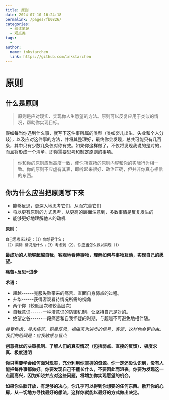 ```yaml
---
title: 原则
date: 2024-07-10 16:24:18
permalink: /pages/fb0826/
categories:
  - 阅读笔记
  - 观点类
tags:
  - 
author: 
  name: inkstarchen
  link: https://github.com/inkstarchen
---
```


# 原则


## 什么是原则


> 原则是应对现实、实现你人生愿望的方法。原则可以反复应用于类似的情况，帮助你实现目标。

<!-- more -->

假如每当你遇到什么事，就写下这件事所属的类型（类如婴儿出生、失业和个人分歧），以及应对这件事的方法，并将其整理好，最终你会发现，总共可能只有几百条，其中只有少数几条仅对你有效。如果你这样做了，不仅将发现我说的是对的，而且将形成一个清单，即你需要思考和制定原则的事项。


> 你和你的原则应当高度一致，使你所宣扬的原则内容和你的实际行为相一致。你的原则不应虚有其表，即听起来很好、政治正确，但并非你真心相信的东西。


## 你为什么应当把原则写下来


-   能够反思，更深入地思考它们，从而完善它们
-   将以更有原则的方式思考，从更高的层面注意到，多数事情是反复发生的
-   能够更好地理解他人的动机


**原则**：


    自己思考来决定：（1）你想要什么；
    （2）实际 情况是什么；（3）考虑到（2），你应当怎么做以实现（1）


**最成功的人能够超越自我，客观地看待事物，理解如何与事物互动，实现自己的愿望。**


**痛苦+反思=进步**


**术语：**


-   超越------克服失败带来的痛苦、直面自身弱点的过程。
-   升华------获得客观看待情况所需的视角
-   两个你（较低层次和较高层次）
-   自我意识------一种潜意识的防御机制，让坚持自己是对的。
-   绝望之谷------一段痛苦和自我怀疑的时期，与超越不可避免地相伴随。


*接受焦虑，寻求痛苦、积极反思，视痛苦为进步的信号，客观，这样你会更自由。我们的阻碍是：自我敏感与盲点*


**创意择优的决策机制、了解人们的真实情况（包括弱点、直接的反馈）、极度求真、极度透明**


**你只需要学会如何面对现实，充分利用你掌握的资源。你一定还没认识到，没有人能把每件事都做好。你要发现自己不擅长什么，不要因此而沮丧。你要为发现这一点而高兴，因为知晓并应对这些问题，将增加你实现愿望的机会。**


**如果你头脑开放，有足够的决心，你几乎可以得到你想要的任何东西。敞开你的心扉，从一切地方寻找最好的想法，这样你就能以最好的方式做出决定。**
<!--stackedit_data:
eyJoaXN0b3J5IjpbNzAxODY4NTU2XX0=
-->